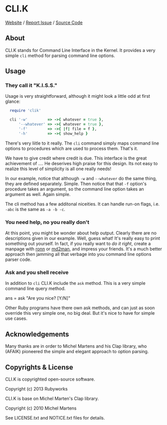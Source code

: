 # CLI.K

[Website](http://rubyworks.github.com/clik) /
[Report Issue](http://github.com/rubyworks/clik/issues) /
[Source Code](http://github.com/rubyworks/clik)


## About

CLI.K stands for Command Line Interface in the Kernel. It provides a very 
simple `cli` method for parsing command line options.


## Usage

### They call it "K.I.S.S."

Usage is very straightforward, although it might look a little odd at first
glance:

```ruby
  require 'clik'

  cli '-w'         => ->{ whatever = true },
      '--whatever' => ->{ whatever = true },
      '-f'         => ->{ |f| file = f },
      '-h'         => ->{ show_help }
```

There's very liitle to it really. The `cli` command simply maps command
line options to procedures which are used to process them. That's it.

We have to give credit where credit is due. This interface is the great 
achievement of .... He deserives high praise for this design. Its not easy
to realize this level of simplicity is all one really needs!

In our example, notice that although `-w` and `--whatever` do the same thing,
they are defined separately. Simple. Then notice that that `-f` option's
procedure takes an argument, so the command line option takes an argument 
as well. Again simple.

The cli method has a few additonal niceities. It can handle run-on flags, i.e.
`-abc` is the same as `-a -b -c`.

### You need help, no you really don't

At this point, you might be wonder about help output. Clearly there are
no descriptions given in our example. Well, guess what! It's really easy
to print something out yourself. In fact, if you really want to *do it right*,
create a manpage with [ronn]() or [md2man](), and impress your friends. It's
a much better approach then jamming all that verbage into you command line
options parser code.

### Ask and you shell receive

In addition to `cli` CLI.K include the `ask` method. This is a very simple
command line query method.

  ans = ask "Are you nice? [Y/N]"

Other Ruby programs have there own ask methods, and can just as soon override
this very simple one, no big deal. But it's nice to have for simple use cases.


## Acknowledgements

Many thanks are in order to Michel Martens and his Clap library, who (AFAIK)
pioneered the simple and elegant approach to option parsing.


## Copyrights & License

CLI.K is copyrighted open-source software.

  Copyright (c) 2013 Rubyworks

CLI.K is base on Michel Marten's Clap library.

  Copyright (c) 2010 Michel Martens

See LICENSE.txt and NOTICE.txt files for details.
